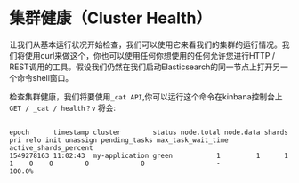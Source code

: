 # 集群健康（Cluster Health）

让我们从基本运行状况开始检查，我们可以使用它来看我们的集群的运行情况。我们将使用curl来做这个，你也可以使用任何你想使用的任何允许您进行HTTP / REST调用的工具。假设我们仍然在我们启动Elasticsearch的同一节点上打开另一个命令shell窗口。  

检查集群健康，我们将要使用`_cat API`,你可以运行这个命令在kinbana控制台上 
`GET / _cat / health？v`
将会:
```

epoch      timestamp cluster        status node.total node.data shards pri relo init unassign pending_tasks max_task_wait_time active_shards_percent
1549278163 11:02:43  my-application green           1         1      1   1    0    0        0             0                  -                100.0%

```

